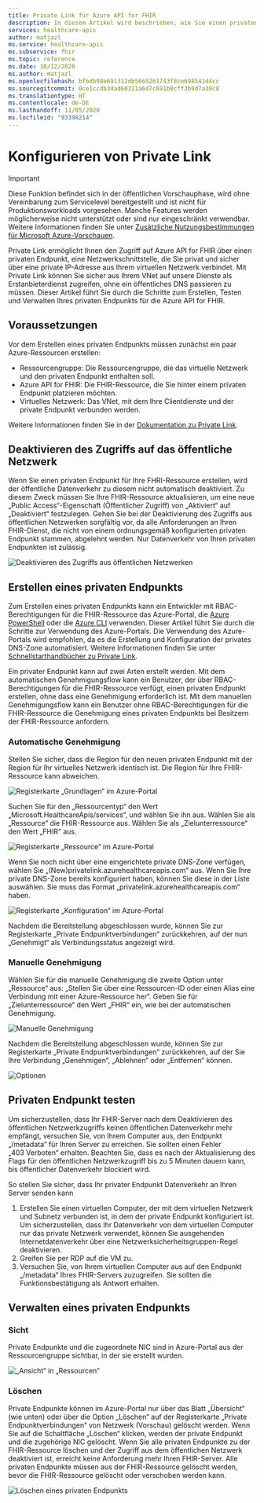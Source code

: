 ```yaml
---
title: Private Link für Azure API for FHIR
description: In diesem Artikel wird beschrieben, wie Sie einen privaten Endpunkt für Azure API for FHIR-Dienste einrichten.
services: healthcare-apis
author: matjazl
ms.service: healthcare-apis
ms.subservice: fhir
ms.topic: reference
ms.date: 10/12/2020
ms.author: matjazl
ms.openlocfilehash: bfbdb98e691312db5665261743f8ce698541d4cc
ms.sourcegitcommit: 0ce1ccdb34ad60321a647c691b0cff3b9d7a39c8
ms.translationtype: HT
ms.contentlocale: de-DE
ms.lasthandoff: 11/05/2020
ms.locfileid: "93398214"
---
```

# <a name="configure-private-link"></a>Konfigurieren von Private Link

> [!IMPORTANT]
> Diese Funktion befindet sich in der öffentlichen Vorschauphase, wird ohne Vereinbarung zum Servicelevel bereitgestellt und ist nicht für Produktionsworkloads vorgesehen. Manche Features werden möglicherweise nicht unterstützt oder sind nur eingeschränkt verwendbar. Weitere Informationen finden Sie unter [Zusätzliche Nutzungsbestimmungen für Microsoft Azure-Vorschauen](https://azure.microsoft.com/support/legal/preview-supplemental-terms/).

Private Link ermöglicht Ihnen den Zugriff auf Azure API for FHIR über einen privaten Endpunkt, eine Netzwerkschnittstelle, die Sie privat und sicher über eine private IP-Adresse aus Ihrem virtuellen Netzwerk verbindet. Mit Private Link können Sie sicher aus Ihrem VNet auf unsere Dienste als Erstanbieterdienst zugreifen, ohne ein öffentliches DNS passieren zu müssen. Dieser Artikel führt Sie durch die Schritte zum Erstellen, Testen und Verwalten Ihres privaten Endpunkts für die Azure API for FHIR.

## <a name="prerequisites"></a>Voraussetzungen

Vor dem Erstellen eines privaten Endpunkts müssen zunächst ein paar Azure-Ressourcen erstellen:

- Ressourcengruppe: Die Ressourcengruppe, die das virtuelle Netzwerk und den privaten Endpunkt enthalten soll.
- Azure API for FHIR: Die FHIR-Ressource, die Sie hinter einem privaten Endpunkt platzieren möchten.
- Virtuelles Netzwerk: Das VNet, mit dem Ihre Clientdienste und der private Endpunkt verbunden werden.

Weitere Informationen finden Sie in der [Dokumentation zu Private Link](../private-link/index.yml).

## <a name="disable-public-network-access"></a>Deaktivieren des Zugriffs auf das öffentliche Netzwerk

Wenn Sie einen privaten Endpunkt für Ihre FHRI-Ressource erstellen, wird der öffentliche Datenverkehr zu diesem nicht automatisch deaktiviert. Zu diesem Zweck müssen Sie Ihre FHIR-Ressource aktualisieren, um eine neue „Public Access“-Eigenschaft (Öffentlicher Zugriff) von „Aktiviert“ auf „Deaktiviert“ festzulegen. Gehen Sie bei der Deaktivierung des Zugriffs aus öffentlichen Netzwerken sorgfältig vor, da alle Anforderungen an Ihren FHIR-Dienst, die nicht von einem ordnungsgemäß konfigurierten privaten Endpunkt stammen, abgelehnt werden. Nur Datenverkehr von Ihren privaten Endpunkten ist zulässig.

![Deaktivieren des Zugriffs aus öffentlichen Netzwerken](media/private-link/private-link-disable.png)

## <a name="create-private-endpoint"></a>Erstellen eines privaten Endpunkts

Zum Erstellen eines privaten Endpunkts kann ein Entwickler mit RBAC-Berechtigungen für die FHIR-Ressource das Azure-Portal, die [Azure PowerShell](../private-link/create-private-endpoint-powershell.md) oder die [Azure CLI](../private-link/create-private-endpoint-cli.md) verwenden. Dieser Artikel führt Sie durch die Schritte zur Verwendung des Azure-Portals. Die Verwendung des Azure-Portals wird empfohlen, da es die Erstellung und Konfiguration der privates DNS-Zone automatisiert. Weitere Informationen finden Sie unter [Schnellstarthandbücher zu Private Link](../private-link/create-private-endpoint-portal.md).

Ein privater Endpunkt kann auf zwei Arten erstellt werden. Mit dem automatischen Genehmigungsflow kann ein Benutzer, der über RBAC-Berechtigungen für die FHIR-Ressource verfügt, einen privaten Endpunkt erstellen, ohne dass eine Genehmigung erforderlich ist. Mit dem manuellen Genehmigungsflow kann ein Benutzer ohne RBAC-Berechtigungen für die FHIR-Ressource die Genehmigung eines privaten Endpunkts bei Besitzern der FHIR-Ressource anfordern.

### <a name="auto-approval"></a>Automatische Genehmigung

Stellen Sie sicher, dass die Region für den neuen privaten Endpunkt mit der Region für Ihr virtuelles Netzwerk identisch ist. Die Region für Ihre FHIR-Ressource kann abweichen.

![Registerkarte „Grundlagen“ im Azure-Portal](media/private-link/private-link-portal2.png)

Suchen Sie für den „Ressourcentyp“ den Wert „Microsoft.HealthcareApis/services“, und wählen Sie ihn aus. Wählen Sie als „Ressource“ die FHIR-Ressource aus. Wählen Sie als „Zielunterressource“ den Wert „FHIR“ aus.

![Registerkarte „Ressource“ im Azure-Portal](media/private-link/private-link-portal1.png)

Wenn Sie noch nicht über eine eingerichtete private DNS-Zone verfügen, wählen Sie „(New)privatelink.azurehealthcareapis.com“ aus. Wenn Sie Ihre private DNS-Zone bereits konfiguriert haben, können Sie diese in der Liste auswählen. Sie muss das Format „privatelink.azurehealthcareapis.com“ haben.

![Registerkarte „Konfiguration“ im Azure-Portal](media/private-link/private-link-portal3.png)

Nachdem die Bereitstellung abgeschlossen wurde, können Sie zur Registerkarte „Private Endpunktverbindungen“ zurückkehren, auf der nun „Genehmigt“ als Verbindungsstatus angezeigt wird.

### <a name="manual-approval"></a>Manuelle Genehmigung

Wählen Sie für die manuelle Genehmigung die zweite Option unter „Ressource“ aus: „Stellen Sie über eine Ressourcen-ID oder einen Alias eine Verbindung mit einer Azure-Ressource her“. Geben Sie für „Zielunterressource“ den Wert „FHIR“ ein, wie bei der automatischen Genehmigung.

![Manuelle Genehmigung](media/private-link/private-link-manual.png)

Nachdem die Bereitstellung abgeschlossen wurde, können Sie zur Registerkarte „Private Endpunktverbindungen“ zurückkehren, auf der Sie Ihre Verbindung „Genehmigen“, „Ablehnen“ oder „Entfernen“ können.

![Optionen](media/private-link/private-link-options.png)

## <a name="test-private-endpoint"></a>Privaten Endpunkt testen

Um sicherzustellen, dass Ihr FHIR-Server nach dem Deaktivieren des öffentlichen Netzwerkzugriffs keinen öffentlichen Datenverkehr mehr empfängt, versuchen Sie, von Ihrem Computer aus, den Endpunkt „/metadata“ für Ihren Server zu erreichen. Sie sollten einen Fehler „403 Verboten“ erhalten. Beachten Sie, dass es nach der Aktualisierung des Flags für den öffentlichen Netzwerkzugriff bis zu 5 Minuten dauern kann, bis öffentlicher Datenverkehr blockiert wird.

So stellen Sie sicher, dass Ihr privater Endpunkt Datenverkehr an Ihren Server senden kann

1. Erstellen Sie einen virtuellen Computer, der mit dem virtuellen Netzwerk und Subnetz verbunden ist, in dem der private Endpunkt konfiguriert ist. Um sicherzustellen, dass Ihr Datenverkehr von dem virtuellen Computer nur das private Netzwerk verwendet, können Sie ausgehenden Internetdatenverkehr über eine Netzwerksicherheitsgruppen-Regel deaktivieren.
2. Greifen Sie per RDP auf die VM zu.
3. Versuchen Sie, von Ihrem virtuellen Computer aus auf den Endpunkt „/metadata“ Ihres FHIR-Servers zuzugreifen. Sie sollten die Funktionsbestätigung als Antwort erhalten.

## <a name="manage-private-endpoint"></a>Verwalten eines privaten Endpunkts

### <a name="view"></a>Sicht

Private Endpunkte und die zugeordnete NIC sind in Azure-Portal aus der Ressourcengruppe sichtbar, in der sie erstellt wurden.

![„Ansicht“ in „Ressourcen“](media/private-link/private-link-view.png)

### <a name="delete"></a>Löschen

Private Endpunkte können im Azure-Portal nur über das Blatt „Übersicht“ (wie unten) oder über die Option „Löschen“ auf der Registerkarte „Private Endpunktverbindungen“ von Netzwerk (Vorschau) gelöscht werden. Wenn Sie auf die Schaltfläche „Löschen“ klicken, werden der private Endpunkt und die zugehörige NIC gelöscht. Wenn Sie alle privaten Endpunkte zu der FHIR-Ressource löschen und der Zugriff aus dem öffentlichen Netzwerk deaktiviert ist, erreicht keine Anforderung mehr Ihren FHIR-Server. Alle privaten Endpunkte müssen aus der FHIR-Ressource gelöscht werden, bevor die FHIR-Ressource gelöscht oder verschoben werden kann.

![Löschen eines privaten Endpunkts](media/private-link/private-link-delete.png)